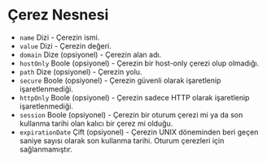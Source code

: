 # Çerez Nesnesi

* `name` Dizi - Çerezin ismi.
* `value` Dizi - Çerezin değeri.
* `domain` Dize (opsiyonel) - Çerezin alan adı.
* `hostOnly` Boole (opsiyonel) - Çerezin bir host-only çerezi olup olmadığı.
* `path` Dize (opsiyonel) - Çerezin yolu.
* `secure` Boole (opsiyonel) - Çerezin güvenli olarak işaretlenip işaretlenmediği.
* `httpOnly` Boole (opsiyonel) - Çerezin sadece HTTP olarak işaretlenip işaretlenmediği.
* `session` Boole (opsiyonel) - Çerezin bir oturum çerezi mi ya da son kullanma tarihi olan kalıcı bir çerez mi olduğu.
* `expirationDate` Çift (opsiyonel) - Çerezin UNIX döneminden beri geçen saniye sayısı olarak son kullanma tarihi. Oturum çerezleri için sağlanmamıştır.